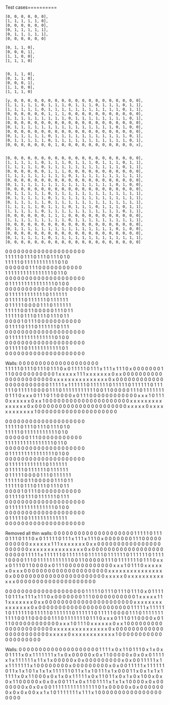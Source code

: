 
Test cases==========

    [0, 0, 0, 0, 0, 0], 
    [1, 1, 1, 1, 1, 0], 
    [0, 0, 0, 0, 0, 0], 
    [0, 1, 1, 1, 1, 1], 
    [0, 1, 1, 1, 1, 1], 
    [0, 0, 0, 0, 0, 0]

    [0, 1, 1, 0], 
    [0, 0, 0, 1], 
    [1, 1, 0, 0], 
    [1, 1, 1, 0]


    [0, 1, 1, 0], 
    [0, 1, 1, 0], 
    [0, 0, 0, 1], 
    [1, 1, 0, 0], 
    [1, 1, 1, 0]

    [y, 0, 0, 0, 0, 0, 0, 0, 0, 0, 0, 0, 0, 0, 0, 0, 0, 0, 0, 0], 
    [1, 1, 1, 1, 1, 0, 1, 1, 1, 0, 1, 1, 1, 0, 1, 1, 1, 0, 1, 1], 
    [1, 1, 1, 1, 1, 0, 1, 1, 1, 1, 1, 1, 1, 1, 1, 1, 1, 0, 1, 1], 
    [0, 0, 0, 0, 0, 0, 1, 1, 1, 0, 0, 0, 0, 0, 0, 0, 0, 0, 0, 0], 
    [1, 1, 1, 1, 1, 1, 1, 1, 1, 0, 1, 1, 1, 1, 1, 1, 1, 1, 0, 1], 
    [0, 0, 0, 0, 0, 0, 0, 0, 0, 0, 0, 0, 0, 0, 0, 0, 0, 0, 0, 0], 
    [0, 1, 1, 1, 1, 1, 1, 1, 1, 1, 1, 1, 1, 1, 1, 1, 0, 1, 0, 0], 
    [0, 0, 0, 0, 0, 0, 0, 0, 0, 0, 0, 0, 0, 0, 0, 0, 0, 0, 0, 0], 
    [0, 1, 1, 1, 1, 1, 0, 1, 1, 1, 1, 1, 1, 1, 1, 1, 1, 1, 0, 1], 
    [0, 1, 1, 1, 1, 1, 0, 1, 1, 1, 1, 1, 1, 1, 1, 1, 1, 1, 0, 1],
    [0, 0, 0, 0, 0, 0, 0, 1, 0, 0, 0, 0, 0, 0, 0, 0, 0, 0, 0, x], 


    [0, 0, 0, 0, 0, 0, 0, 0, 0, 0, 0, 0, 0, 0, 0, 0, 0, 0, 0, 0], 
    [1, 1, 1, 1, 1, 0, 1, 1, 1, 0, 1, 1, 1, 0, 1, 1, 1, 0, 1, 1], 
    [1, 1, 1, 1, 1, 0, 1, 1, 1, 1, 1, 1, 1, 1, 1, 1, 1, 0, 1, 1], 
    [0, 0, 0, 0, 0, 0, 1, 1, 1, 0, 0, 0, 0, 0, 0, 0, 0, 0, 0, 0], 
    [1, 1, 1, 1, 1, 1, 1, 1, 1, 0, 1, 1, 1, 1, 1, 1, 1, 1, 1, 1], 
    [0, 0, 0, 0, 0, 0, 0, 0, 0, 0, 0, 0, 0, 0, 0, 0, 0, 0, 0, 0], 
    [0, 1, 1, 1, 1, 1, 1, 1, 1, 1, 1, 1, 1, 1, 1, 1, 0, 1, 0, 0], 
    [0, 0, 0, 0, 0, 0, 0, 0, 0, 0, 0, 0, 0, 0, 0, 0, 0, 0, 0, 0], 
    [0, 1, 1, 1, 1, 1, 0, 1, 1, 1, 1, 1, 1, 1, 1, 1, 1, 1, 1, 1], 
    [0, 1, 1, 1, 1, 1, 0, 1, 1, 1, 1, 1, 1, 1, 1, 1, 1, 1, 1, 1],
    [0, 1, 1, 1, 1, 1, 0, 1, 1, 1, 1, 1, 1, 1, 1, 1, 1, 1, 1, 1],
    [1, 1, 1, 1, 1, 0, 1, 1, 1, 0, 1, 1, 1, 0, 1, 1, 1, 0, 1, 1], 
    [1, 1, 1, 1, 1, 0, 1, 1, 1, 1, 1, 1, 1, 1, 1, 1, 1, 0, 1, 1], 
    [0, 0, 0, 0, 0, 0, 1, 1, 1, 0, 0, 0, 0, 0, 0, 0, 0, 0, 0, 0], 
    [1, 1, 1, 1, 1, 1, 1, 1, 1, 0, 1, 1, 1, 1, 1, 1, 1, 1, 1, 1], 
    [0, 0, 0, 0, 0, 0, 0, 0, 0, 0, 0, 0, 0, 0, 0, 0, 0, 0, 0, 0], 
    [0, 1, 1, 1, 1, 1, 1, 1, 1, 1, 1, 1, 1, 1, 1, 1, 0, 1, 0, 0], 
    [0, 0, 0, 0, 0, 0, 0, 0, 0, 0, 0, 0, 0, 0, 0, 0, 0, 0, 0, 0], 
    [0, 1, 1, 1, 1, 1, 0, 1, 1, 1, 1, 1, 1, 1, 1, 1, 1, 1, 1, 1],  
    [0, 0, 0, 0, 0, 0, 0, 0, 0, 0, 0, 0, 0, 0, 0, 0, 0, 0, 0, 0]


0  0  0  0  0  0  0  0  0  0  0  0  0  0  0  0  0  0  0  0  
1  1  1  1  1  0  1  1  1  0  1  1  1  0  1  1  1  0  1  0  
1  1  1  1  1  0  1  1  1  1  1  1  1  1  1  1  1  0  1  0  
0  0  0  0  0  0  1  1  1  0  0  0  0  0  0  0  0  0  0  0  
1  1  1  1  1  1  1  1  1  1  1  1  1  1  1  1  0  1  1  0  
0  0  0  0  0  0  0  0  0  0  0  0  0  0  0  0  0  0  0  0  
0  1  1  1  1  1  1  1  1  1  1  1  1  1  1  1  0  1  0  0  
0  0  0  0  0  0  0  0  0  0  0  0  0  0  0  0  0  0  0  0  
0  1  1  1  1  1  1  1  1  1  1  1  1  0  1  1  1  1  1  1  
0  1  1  1  1  1  0  1  1  1  1  1  1  0  1  1  1  1  1  1  
0  1  1  1  1  1  0  0  0  0  1  1  1  0  1  1  1  1  1  1  
1  1  1  1  1  0  0  1  1  0  0  0  0  0  1  1  1  0  1  1  
1  1  1  1  1  0  1  1  1  0  1  1  1  0  1  1  1  0  1  1  
0  0  0  0  1  0  1  1  1  0  0  0  0  0  0  0  0  0  0  0  
0  1  1  1  1  0  1  1  1  0  1  1  1  1  1  1  0  1  1  1  
0  0  0  0  0  0  0  0  0  0  0  0  0  0  0  0  0  0  0  0  
0  1  1  1  1  1  1  1  1  1  1  1  1  1  1  1  0  1  0  0  
0  0  0  0  0  0  0  0  0  0  0  0  0  0  0  0  0  0  0  0  
0  1  1  1  1  1  0  1  1  1  1  1  1  1  1  1  1  1  0  1  
0  0  0  0  0  0  0  0  0  0  0  0  0  0  0  0  0  0  0  0  

 Walls:
0  0  0  0  0  0  0  0  0  0  0  0  0  0  0  0  0  0  0  0  
1  1  1  1  1  0  1  1  1  0  1  1  1  0  1  1  1  0  x  0
1  1  1  1  1  0  1  1  1  x  1  1  1  x  1  1  1  0  x  0
0  0  0  0  0  0  1  1  1  0  0  0  0  0  0  0  0  0  0  0
1  x  x  x  x  x  1  1  1  x  x  x  x  x  x  x  0  x  x  0
0  0  0  0  0  0  0  0  0  0  0  0  0  0  0  0  0  0  0  0
0  x  x  x  x  x  x  x  x  x  x  x  x  x  x  x  0  x  0  0
0  0  0  0  0  0  0  0  0  0  0  0  0  0  0  0  0  0  0  0
0  1  1  1  1  1  x  1  1  1  1  1  1  0  1  1  1  1  1  1
0  1  1  1  1  1  0  1  1  1  1  1  1  0  1  1  1  1  1  1
0  1  1  1  1  1  0  0  0  0  1  1  1  0  1  1  1  1  1  1
1  1  1  1  1  0  0  1  1  0  0  0  0  0  1  1  1  0  1  1
1  1  1  1  1  0  1  1  1  0  x  x  x  0  1  1  1  0  1  1
0  0  0  0  x  0  1  1  1  0  0  0  0  0  0  0  0  0  0  0
0  x  x  x  1  0  1  1  1  0  x  x  x  x  x  x  0  x  x  1
0  0  0  0  0  0  0  0  0  0  0  0  0  0  0  0  0  0  0  0
0  x  x  x  x  x  x  x  x  x  x  x  x  x  x  x  0  x  0  0
0  0  0  0  0  0  0  0  0  0  0  0  0  0  0  0  0  0  0  0
0  x  x  x  x  x  0  x  x  x  x  x  x  x  x  x  x  x  x  1
0  0  0  0  0  0  0  0  0  0  0  0  0  0  0  0  0  0  0  0


0  0  0  0  0  0  0  0  0  0  0  0  0  0  0  0  0  0  0  0  
1  1  1  1  1  0  1  1  1  0  1  1  1  0  1  1  1  0  1  0  
1  1  1  1  1  0  1  1  1  1  1  1  1  1  1  1  1  0  1  0  
0  0  0  0  0  0  1  1  1  0  0  0  0  0  0  0  0  0  0  0  
1  1  1  1  1  1  1  1  1  1  1  1  1  1  1  1  0  1  1  0  
0  0  0  0  0  0  0  0  0  0  0  0  0  0  0  0  0  0  0  0  
0  1  1  1  1  1  1  1  1  1  1  1  1  1  1  1  0  1  0  0  
0  0  0  0  0  0  0  0  0  0  0  0  0  0  0  0  0  0  0  0  
0  1  1  1  1  1  1  1  1  1  1  1  1  0  1  1  1  1  1  1  
0  1  1  1  1  1  0  1  1  1  1  1  1  0  1  1  1  1  1  1  
0  1  1  1  1  1  0  0  0  0  1  1  1  0  1  1  1  1  1  1  
1  1  1  1  1  0  0  1  1  0  0  0  0  0  1  1  1  0  1  1  
1  1  1  1  1  0  1  1  1  0  1  1  1  0  1  1  1  0  1  1  
0  0  0  0  1  0  1  1  1  0  0  0  0  0  0  0  0  0  0  0  
0  1  1  1  1  0  1  1  1  0  1  1  1  1  1  1  0  1  1  1  
0  0  0  0  0  0  0  0  0  0  0  0  0  0  0  0  0  0  0  0  
0  1  1  1  1  1  1  1  1  1  1  1  1  1  1  1  0  1  0  0  
0  0  0  0  0  0  0  0  0  0  0  0  0  0  0  0  0  0  0  0  
0  1  1  1  1  1  0  1  1  1  1  1  1  1  1  1  1  1  1  1  
0  0  0  0  0  0  0  0  0  0  0  0  0  0  0  0  0  0  0  0  

Removed all thin walls:
0  0  0  0  0  0  0  0  0  0  0  0  0  0  0  0  0  0  0  0
1  1  1  1  1  0  1  1  1  0  1  1  1  0  1  1  1  0  x  0
1  1  1  1  1  0  1  1  1  x  1  1  1  x  1  1  1  0  x  0
0  0  0  0  0  0  1  1  1  0  0  0  0  0  0  0  0  0  0  0
x  x  x  x  x  x  1  1  1  x  x  x  x  x  x  x  0  x  x  0
0  0  0  0  0  0  0  0  0  0  0  0  0  0  0  0  0  0  0  0
0  x  x  x  x  x  x  x  x  x  x  x  x  x  x  x  0  x  0  0
0  0  0  0  0  0  0  0  0  0  0  0  0  0  0  0  0  0  0  0
0  1  1  1  1  1  x  1  1  1  1  1  1  0  1  1  1  1  1  1
0  1  1  1  1  1  0  1  1  1  1  1  1  0  1  1  1  1  1  1
0  1  1  1  1  1  0  0  0  0  1  1  1  0  1  1  1  1  1  1
1  1  1  1  1  0  0  1  1  0  0  0  0  0  1  1  1  0  1  1
1  1  1  1  1  0  1  1  1  0  x  x  x  0  1  1  1  0  1  1
0  0  0  0  x  0  1  1  1  0  0  0  0  0  0  0  0  0  0  0
0  x  x  x  1  0  1  1  1  0  x  x  x  x  x  x  0  x  x  x
0  0  0  0  0  0  0  0  0  0  0  0  0  0  0  0  0  0  0  0
0  x  x  x  x  x  x  x  x  x  x  x  x  x  x  x  0  x  0  0
0  0  0  0  0  0  0  0  0  0  0  0  0  0  0  0  0  0  0  0
0  x  x  x  x  x  0  x  x  x  x  x  x  x  x  x  x  x  x  x
0  0  0  0  0  0  0  0  0  0  0  0  0  0  0  0  0  0  0  0


0  0  0  0  0  0  0  0  0  0  0  0  0  0  0  0  0  0  0  0
1  1  1  1  1  0  1  1  1  0  1  1  1  0  1  1  1  0  x  0
1  1  1  1  1  0  1  1  1  x  1  1  1  x  1  1  1  0  x  0
0  0  0  0  0  0  1  1  1  0  0  0  0  0  0  0  0  0  0  0
1  x  x  x  x  x  1  1  1  x  x  x  x  x  x  x  0  x  x  0
0  0  0  0  0  0  0  0  0  0  0  0  0  0  0  0  0  0  0  0
0  x  x  x  x  x  x  x  x  x  x  x  x  x  x  x  0  x  0  0
0  0  0  0  0  0  0  0  0  0  0  0  0  0  0  0  0  0  0  0
0  1  1  1  1  1  x  1  1  1  1  1  1  0  1  1  1  1  1  1
0  1  1  1  1  1  0  1  1  1  1  1  1  0  1  1  1  1  1  1
0  1  1  1  1  1  0  0  0  0  1  1  1  0  1  1  1  1  1  1
1  1  1  1  1  0  0  1  1  0  0  0  0  0  1  1  1  0  1  1
1  1  1  1  1  0  1  1  1  0  x  x  x  0  1  1  1  0  1  1
0  0  0  0  x  0  1  1  1  0  0  0  0  0  0  0  0  0  0  0
0  x  x  x  1  0  1  1  1  0  x  x  x  x  x  x  0  x  x  1
0  0  0  0  0  0  0  0  0  0  0  0  0  0  0  0  0  0  0  0
0  x  x  x  x  x  x  x  x  x  x  x  x  x  x  x  0  x  0  0
0  0  0  0  0  0  0  0  0  0  0  0  0  0  0  0  0  0  0  0
0  x  x  x  x  x  0  x  x  x  x  x  x  x  x  x  x  x  x  1
0  0  0  0  0  0  0  0  0  0  0  0  0  0  0  0  0  0  0  0

 Walls:
0  0  0  0  0  0  0  0  0  0  0  0  0  0  0  0  0  0  0  0
1  1  1  1  x  0  x  1  1  0  1  1  1  0  x  1  x  0  x  0
1  1  1  1  x  0  x  1  1  1  1  1  1  1  x  1  x  0  x  0
0  0  0  0  x  0  x  1  1  0  0  0  0  0  x  0  x  0  x  0
1  1  1  1  x  1  x  1  1  1  1  1  1  x  1  1  x  1  x  0
0  0  0  0  x  0  x  0  0  0  0  0  0  0  0  0  x  0  x  0
0  1  1  1  1  1  x  1  x  1  1  1  1  1  1  1  x  1  0  0
0  0  0  0  0  0  x  0  0  0  0  0  0  0  0  0  x  0  x  0
0  1  1  1  1  1  x  1  1  1  1  1  1  0  1  1  x  1  x  1
0  1  x  1  x  1  x  1  1  1  1  1  1  0  1  1  x  1  x  1
0  1  1  1  x  1  x  0  0  0  1  1  x  0  x  1  x  1  x  1
1  1  1  1  x  0  x  1  1  0  0  0  x  0  x  1  x  0  x  1
1  1  1  1  x  0  x  1  1  0  1  1  x  0  x  1  x  0  x  1
0  0  x  0  x  0  x  1  1  0  0  0  0  0  x  0  x  0  x  0
0  1  1  1  x  0  x  1  1  0  1  1  1  1  x  1  x  1  x  1
0  0  0  0  x  0  x  0  0  0  0  0  0  0  x  0  x  0  x  0
0  1  1  1  1  1  1  1  1  1  1  1  1  1  1  1  0  1  x  0
0  0  0  0  x  0  x  0  0  0  0  0  0  0  x  0  x  0  x  0
0  x  x  1  x  1  0  1  1  1  1  1  1  1  x  1  1  1  x  1
0  0  0  0  0  0  0  0  0  0  0  0  0  0  0  0  0  0  0  0